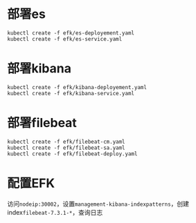 # 部署es
```
kubectl create -f efk/es-deployement.yaml
kubectl create -f efk/es-service.yaml
```
# 部署kibana
```
kubectl create -f efk/kibana-deployement.yaml
kubectl create -f efk/kibana-service.yaml
```
# 部署filebeat
```
kubectl create -f efk/filebeat-cm.yaml
kubectl create -f efk/filebeat-sa.yaml
kubectl create -f efk/filebeat-deploy.yaml
```
# 配置EFK
访问`nodeip:30002`，设置`management-kibana-indexpatterns`，创建index`filebeat-7.3.1-*`，查询日志